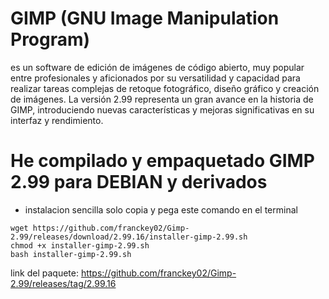 #  GIMP (GNU Image Manipulation Program) 
es un software de edición de imágenes de código abierto, muy popular entre profesionales y aficionados por su versatilidad y capacidad para realizar tareas complejas de retoque fotográfico, diseño gráfico y creación de imágenes. La versión 2.99 representa un gran avance en la historia de GIMP, introduciendo nuevas características y mejoras significativas en su interfaz y rendimiento.

# He compilado y empaquetado GIMP 2.99 para DEBIAN y derivados 
- instalacion sencilla solo copia y pega este comando en el terminal
```
wget https://github.com/franckey02/Gimp-2.99/releases/download/2.99.16/installer-gimp-2.99.sh
chmod +x installer-gimp-2.99.sh
bash installer-gimp-2.99.sh
```

link del paquete: https://github.com/franckey02/Gimp-2.99/releases/tag/2.99.16
